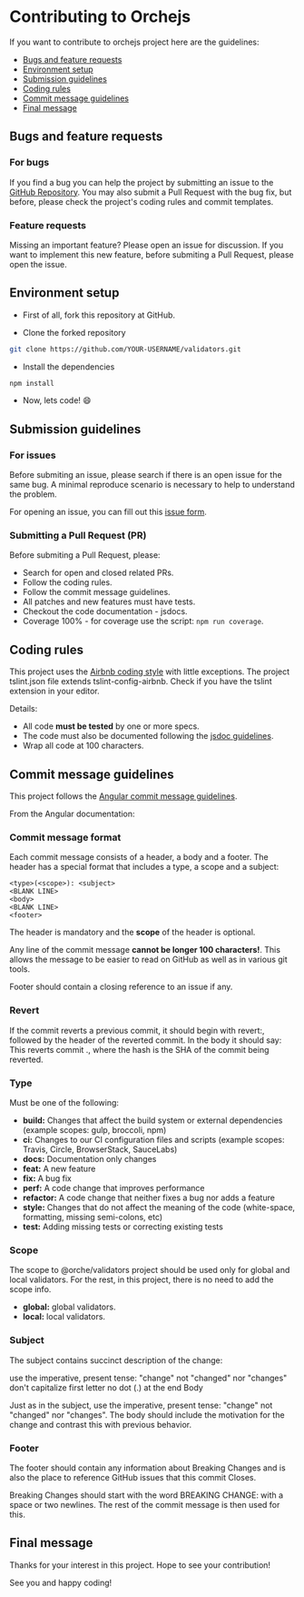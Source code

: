 # Contributing to Orchejs

If you want to contribute to orchejs project here are the guidelines:

- [Bugs and feature requests](#bfr)
- [Environment setup](#ese)
- [Submission guidelines](#sug)
- [Coding rules](#cru)
- [Commit message guidelines](#cmg)
- [Final message](#fmg)

## <a name="bfr"></a> Bugs and feature requests

### For bugs

If you find a bug you can help the project by submitting an issue to the [GitHub Repository](https://www.github.com/orchejs/validators). You may also submit a Pull Request with the bug fix, but before, please check the project's coding rules and commit templates.

### Feature requests

Missing an important feature? Please open an issue for discussion. If you want to implement this new feature, before submiting a Pull Request, please open the issue.

## <a name="ese"></a> Environment setup

- First of all, fork this repository at GitHub.

- Clone the forked repository
```sh
git clone https://github.com/YOUR-USERNAME/validators.git
```

- Install the dependencies
```sh
npm install
```

- Now, lets code! :smile:

## <a name="sug"></a> Submission guidelines

### For issues

Before submiting an issue, please search if there is an open issue for the same bug. A minimal reproduce scenario is necessary to help to understand the problem.

For opening an issue, you can fill out this [issue form](https://github.com/orchejs/validators/issues/new).

### Submitting a Pull Request (PR)

Before submiting a Pull Request, please:
- Search for open and closed related PRs.
- Follow the coding rules.
- Follow the commit message guidelines.
- All patches and new features must have tests.
- Checkout the code documentation - jsdocs.
- Coverage 100% - for coverage use the script:  ```npm run coverage```.

## <a name="cru"></a> Coding rules

This project uses the [Airbnb coding style](https://github.com/airbnb/javascript) with little 
exceptions. The project tslint.json file extends tslint-config-airbnb. Check if you have the tslint 
extension in your editor.

Details:
- All code **must be tested** by one or more specs.
- The code must also be documented following the [jsdoc guidelines](http://usejsdoc.org/).
- Wrap all code at 100 characters.

## <a name="cmg"></a> Commit message guidelines

This project follows the [Angular commit message guidelines](https://github.com/angular/angular/blob/master/CONTRIBUTING.md#commit). 

From the Angular documentation:

### Commit message format

Each commit message consists of a header, a body and a footer. The header has a special format that includes a type, a scope and a subject:

```
<type>(<scope>): <subject>
<BLANK LINE>
<body>
<BLANK LINE>
<footer>
```

The header is mandatory and the **scope** of the header is optional.

Any line of the commit message **cannot be longer 100 characters!**. This allows the message to be easier to read on GitHub as well as in various git tools.

Footer should contain a closing reference to an issue if any.

### Revert

If the commit reverts a previous commit, it should begin with revert:, followed by the header of the reverted commit. In the body it should say: This reverts commit <hash>., where the hash is the SHA of the commit being reverted.

### Type

Must be one of the following:

* **build:** Changes that affect the build system or external dependencies (example scopes: gulp, broccoli, npm)
* **ci:** Changes to our CI configuration files and scripts (example scopes: Travis, Circle, BrowserStack, SauceLabs)
* **docs:** Documentation only changes
* **feat:** A new feature
* **fix:** A bug fix
* **perf:** A code change that improves performance
* **refactor:** A code change that neither fixes a bug nor adds a feature
* **style:** Changes that do not affect the meaning of the code (white-space, formatting, missing semi-colons, etc)
* **test:** Adding missing tests or correcting existing tests

### Scope

The scope to @orche/validators project should be used only for global and local validators. For the rest, in this project, there is no need to add the scope info.
* **global:** global validators.
* **local:** local validators.

### Subject

The subject contains succinct description of the change:

use the imperative, present tense: "change" not "changed" nor "changes"
don't capitalize first letter
no dot (.) at the end
Body

Just as in the subject, use the imperative, present tense: "change" not "changed" nor "changes". The body should include the motivation for the change and contrast this with previous behavior.

### Footer

The footer should contain any information about Breaking Changes and is also the place to reference GitHub issues that this commit Closes.

Breaking Changes should start with the word BREAKING CHANGE: with a space or two newlines. The rest of the commit message is then used for this.

## <a name="fmg"></a> Final message

Thanks for your interest in this project. Hope to see your contribution! 

See you and happy coding! 
